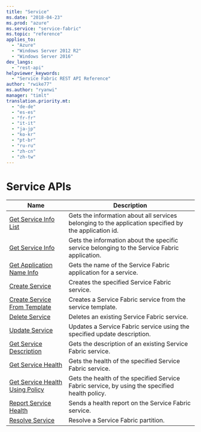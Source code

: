 ```yaml
---
title: "Service"
ms.date: "2018-04-23"
ms.prod: "azure"
ms.service: "service-fabric"
ms.topic: "reference"
applies_to: 
  - "Azure"
  - "Windows Server 2012 R2"
  - "Windows Server 2016"
dev_langs: 
  - "rest-api"
helpviewer_keywords: 
  - "Service Fabric REST API Reference"
author: "rwike77"
ms.author: "ryanwi"
manager: "timlt"
translation.priority.mt: 
  - "de-de"
  - "es-es"
  - "fr-fr"
  - "it-it"
  - "ja-jp"
  - "ko-kr"
  - "pt-br"
  - "ru-ru"
  - "zh-cn"
  - "zh-tw"
---
```

# Service APIs

| Name | Description |
| --- | --- |
| [Get Service Info List](sfclient-v62-api-getserviceinfolist.md) | Gets the information about all services belonging to the application specified by the application id.<br/> |
| [Get Service Info](sfclient-v62-api-getserviceinfo.md) | Gets the information about the specific service belonging to the Service Fabric application.<br/> |
| [Get Application Name Info](sfclient-v62-api-getapplicationnameinfo.md) | Gets the name of the Service Fabric application for a service.<br/> |
| [Create Service](sfclient-v62-api-createservice.md) | Creates the specified Service Fabric service.<br/> |
| [Create Service From Template](sfclient-v62-api-createservicefromtemplate.md) | Creates a Service Fabric service from the service template.<br/> |
| [Delete Service](sfclient-v62-api-deleteservice.md) | Deletes an existing Service Fabric service.<br/> |
| [Update Service](sfclient-v62-api-updateservice.md) | Updates a Service Fabric service using the specified update description.<br/> |
| [Get Service Description](sfclient-v62-api-getservicedescription.md) | Gets the description of an existing Service Fabric service.<br/> |
| [Get Service Health](sfclient-v62-api-getservicehealth.md) | Gets the health of the specified Service Fabric service.<br/> |
| [Get Service Health Using Policy](sfclient-v62-api-getservicehealthusingpolicy.md) | Gets the health of the specified Service Fabric service, by using the specified health policy.<br/> |
| [Report Service Health](sfclient-v62-api-reportservicehealth.md) | Sends a health report on the Service Fabric service.<br/> |
| [Resolve Service](sfclient-v62-api-resolveservice.md) | Resolve a Service Fabric partition.<br/> |


